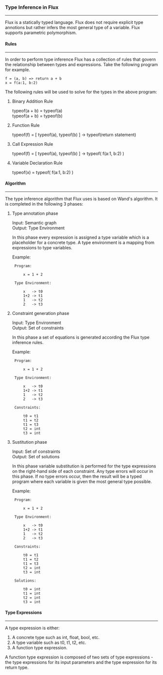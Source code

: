 ### Type Inference in Flux
--------------------------

Flux is a statically typed language.
Flux does not require explicit type annotions but rather infers the most general type of a variable.
Flux supports parametric polymorphism.

#### Rules
----------

In order to perform type inference Flux has a collection of rules that govern the relationship between types and expressions.
Take the following program for example.

```
f = (a, b) => return a + b
x = f(a:1, b:2)
```

The following rules will be used to solve for the types in the above program:

1. Binary Addition Rule

    typeof(a + b) = typeof(a)  
    typeof(a + b) = typeof(b)  

2. Function Rule

    typeof(f) = [ typeof(a), typeof(b) ] -> typeof(return statement)

3. Call Expression Rule

    typeof(f) = [ typeof(a), typeof(b) ] -> typeof( f(a:1, b:2) )

4. Variable Declaration Rule

    typeof(x) = typeof( f(a:1, b:2) )

#### Algorithm
--------------

The type inference algorithm that Flux uses is based on Wand's algorithm.
It is completed in the following 3 phases:

1. Type annotation phase

    Input: Semantic graph  
    Output: Type Environment  

    In this phase every expression is assigned a type variable which is a placeholder for a concrete type.
    A type environment is a mapping from expressions to type variables.

    Example:

        Program:
        
            x = 1 + 2

        Type Environment:

            x   -> t0
            1+2 -> t1
            1   -> t2
            2   -> t3

2. Constraint generation phase

    Input: Type Environment  
    Output: Set of constraints  

    In this phase a set of equations is generated according the Flux type inference rules.

    Example:

        Program:

            x = 1 + 2

        Type Environment:

            x   -> t0
            1+2 -> t1
            1   -> t2
            2   -> t3

        Constraints:

            t0 = t1
            t1 = t2
            t1 = t3
            t2 = int
            t3 = int

3. Sustitution phase

    Input: Set of constraints  
    Output: Set of solutions  

    In this phase variable substitution is performed for the type expressions on the right-hand side of each constraint.
    Any type errors will occur in this phase.
    If no type errors occur, then the result will be a typed program where each variable is given the most general type possible.

    Example:

        Program:

            x = 1 + 2

        Type Environment:

            x   -> t0
            1+2 -> t1
            1   -> t2
            2   -> t3

        Constraints:

            t0 = t1
            t1 = t2
            t1 = t3
            t2 = int
            t3 = int

        Solutions:

            t0 = int
            t1 = int
            t2 = int
            t3 = int

#### Type Expressions
---------------------

A type expression is either:

1. A concrete type such as int, float, bool, etc.
2. A type variable such as t0, t1, t2, etc.
3. A function type expression.

A function type expression is composed of two sets of type expressions - the type expressions for its input parameters and the type expression for its return type.